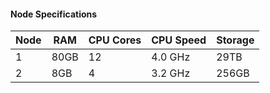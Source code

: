 #### Node Specifications

|Node|RAM|CPU Cores|CPU Speed|Storage|
|---|---|---|---|---|
|1|80GB|12|4.0 GHz|29TB|
|2|8GB|4|3.2 GHz|256GB|
